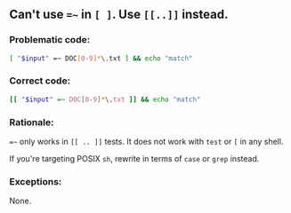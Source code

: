 ## Can't use `=~` in `[ ]`. Use `[[..]]` instead.

### Problematic code:

```sh
[ "$input" =~ DOC[0-9]*\.txt ] && echo "match"
```

### Correct code:

```sh
[[ "$input" =~ DOC[0-9]*\.txt ]] && echo "match"
```
### Rationale:

`=~` only works in `[[ .. ]]` tests. It does not work with `test` or `[` in any shell.

If you're targeting POSIX `sh`, rewrite in terms of `case` or `grep` instead.

### Exceptions:

None.